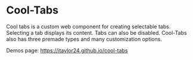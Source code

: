 # Cool-Tabs

Cool tabs is a custom web component for creating selectable tabs. Selecting a tab displays its content. Tabs can also be disabled. Cool-Tabs also has three premade types and many customization options. 

Demos page: https://itaylor24.github.io/cool-tabs
